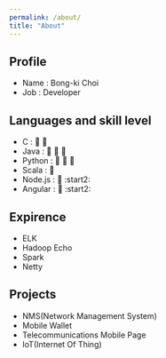 ```yaml
---
permalink: /about/
title: "About"
---
```


## Profile
- Name : Bong-ki Choi
- Job : Developer

## Languages and skill level
- C : :star2: :star2: 
- Java : :star2: :star2: :star2:
- Python : :star2: :star2: :star2:
- Scala : :star2:
- Node.js : :star2: :start2:
- Angular : :star2: :start2:

## Expirence
 - ELK
 - Hadoop Echo 
 - Spark
 - Netty

## Projects
  - NMS(Network Management System)
  - Mobile Wallet
  - Telecommunications Mobile Page
  - IoT(Internet Of Thing)
  
